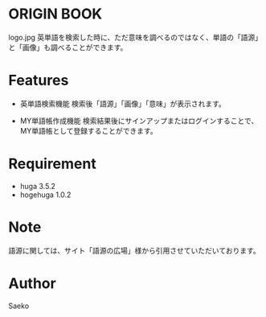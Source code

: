# ORIGIN BOOK
logo.jpg
英単語を検索した時に、ただ意味を調べるのではなく、単語の「語源」と「画像」も調べることができます。

# Features

* 英単語検索機能
検索後「語源」「画像」「意味」が表示されます。

* MY単語帳作成機能
検索結果後にサインアップまたはログインすることで、MY単語帳として登録することができます。

# Requirement

* huga 3.5.2
* hogehuga 1.0.2

# Note

語源に関しては、サイト「語源の広場」様から引用させていただいております。

# Author

Saeko